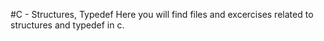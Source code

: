 #C - Structures, Typedef
Here you will find files and excercises related to structures and typedef in c.
